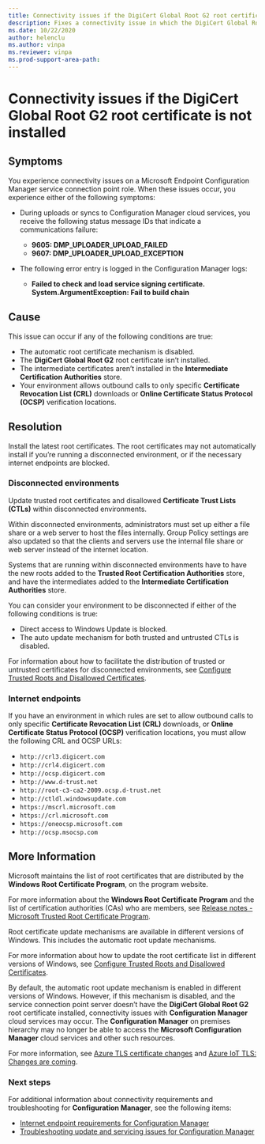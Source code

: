 ```yaml
---
title: Connectivity issues if the DigiCert Global Root G2 root certificate is not installed
description: Fixes a connectivity issue in which the DigiCert Global Root G2 root certificate is not installed.
ms.date: 10/22/2020
author: helenclu
ms.author: vinpa
ms.reviewer: vinpa
ms.prod-support-area-path:
---
```


# Connectivity issues if the DigiCert Global Root G2 root certificate is not installed

## Symptoms

You experience connectivity issues on a Microsoft Endpoint Configuration Manager service connection point role. When these issues occur, you experience either of the following symptoms:

- During uploads or syncs to Configuration Manager cloud services, you receive the following status message IDs that indicate a communications failure:

  - **9605: DMP_UPLOADER_UPLOAD_FAILED**
  - **9607: DMP_UPLOADER_UPLOAD_EXCEPTION**
  
- The following error entry is logged in the Configuration Manager logs:

  - **Failed to check and load service signing certificate. System.ArgumentException: Fail to build chain**

## Cause

This issue can occur if any of the following conditions are true:

- The automatic root certificate mechanism is disabled.
- The **DigiCert Global Root G2** root certificate isn’t installed.
- The intermediate certificates aren’t installed in the **Intermediate Certification Authorities** store.
- Your environment allows outbound calls to only specific **Certificate Revocation List (CRL)** downloads or **Online Certificate Status Protocol (OCSP)** verification locations.

## Resolution

Install the latest root certificates. The root certificates may not automatically install if you’re running a disconnected environment, or if the necessary internet endpoints are blocked.

### Disconnected environments

Update trusted root certificates and disallowed **Certificate Trust Lists (CTLs)** within disconnected environments.

Within disconnected environments, administrators must set up either a file share or a web server to host the files internally. Group Policy settings are also updated so that the clients and servers use the internal file share or web server instead of the internet location.

Systems that are running within disconnected environments have to have the new roots added to the **Trusted Root Certification Authorities** store, and have the intermediates added to the **Intermediate Certification Authorities** store.

You can consider your environment to be disconnected if either of the following conditions is true:

- Direct access to Windows Update is blocked.
- The auto update mechanism for both trusted and untrusted CTLs is disabled.

For information about how to facilitate the distribution of trusted or untrusted certificates for disconnected environments, see [Configure Trusted Roots and Disallowed Certificates](/previous-versions/windows/it-pro/windows-server-2012-R2-and-2012/dn265983%28v=ws.11%29).

### Internet endpoints

If you have an environment in which rules are set to allow outbound calls to only specific **Certificate Revocation List (CRL)** downloads, or **Online Certificate Status Protocol (OCSP)** verification locations, you must allow the following CRL and OCSP URLs:

- `http://crl3.digicert.com`
- `http://crl4.digicert.com`
- `http://ocsp.digicert.com`
- `http://www.d-trust.net`
- `http://root-c3-ca2-2009.ocsp.d-trust.net`
- `http://ctldl.windowsupdate.com`
- `https://mscrl.microsoft.com`
- `https://crl.microsoft.com`
- `https://oneocsp.microsoft.com`
- `http://ocsp.msocsp.com`

## More Information

Microsoft maintains the list of root certificates that are distributed by the **Windows Root Certificate Program**, on the program website.

For more information about the **Windows Root Certificate Program** and the list of certification authorities (CAs) who are members, see [Release notes - Microsoft Trusted Root Certificate Program](/security/trusted-root/release-notes).

Root certificate update mechanisms are available in different versions of Windows. This includes the automatic root update mechanisms.

 For more information about how to update the root certificate list in different versions of Windows, see [Configure Trusted Roots and Disallowed Certificates](/previous-versions/windows/it-pro/windows-server-2012-R2-and-2012/dn265983%28v=ws.11%29?redirectedfrom=MSDN).

By default, the automatic root update mechanism is enabled in different versions of Windows. However, if this mechanism is disabled, and  the service connection point server doesn’t have the **DigiCert Global Root G2** root certificate installed, connectivity issues with **Configuration Manager** cloud services may occur. The **Configuration Manager** on premises hierarchy may no longer be able to access the **Microsoft Configuration Manager** cloud services and other such resources.

 For more information, see [Azure TLS certificate changes](/azure/security/fundamentals/tls-certificate-changes) and [Azure IoT TLS: Changes are coming](https://techcommunity.microsoft.com/t5/internet-of-things/azure-iot-tls-changes-are-coming-and-why-you-should-care/ba-p/1658456).

### Next steps

For additional information about connectivity requirements and troubleshooting for **Configuration Manager**, see the following items:

- [Internet endpoint requirements for Configuration Manager](/mem/configmgr/core/plan-design/network/internet-endpoints)
- [Troubleshooting update and servicing issues for Configuration Manager](/troubleshoot/mem/configmgr/understand-troubleshoot-updates-servicing)
